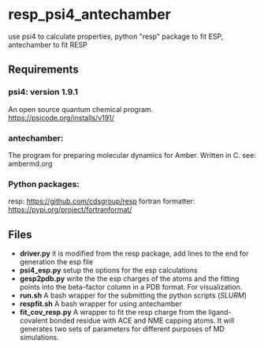 # resp_psi4_antechamber
use psi4  to calculate properties, python "resp" package to fit ESP, antechamber to fit RESP



## Requirements

### psi4: version 1.9.1
An open source quantum chemical program.  https://psicode.org/installs/v191/

### antechamber:
The program for preparing molecular dynamics for Amber. Written in C. see: ambermd.org

### Python packages:
resp:  https://github.com/cdsgroup/resp
fortran formatter: https://pypi.org/project/fortranformat/
 

## Files
- **driver.py**   it is modified from the resp package, add lines to the end for generation the esp file
- **psi4_esp.py**  setup the options for the esp calculations
- **gesp2pdb.py** write the the esp charges of the atoms and the fitting points into the beta-factor column in a PDB format. For visualization.
- **run.sh** A bash wrapper for the submitting the python scripts (*SLURM*)
- **respfit.sh** A bash wrapper for using antechamber
- **fit_cov_resp.py**  A wrapper to fit the resp charge from the ligand-covalent bonded residue with ACE and NME capping atoms. It will generates two sets of parameters for different purposes of MD simulations.

